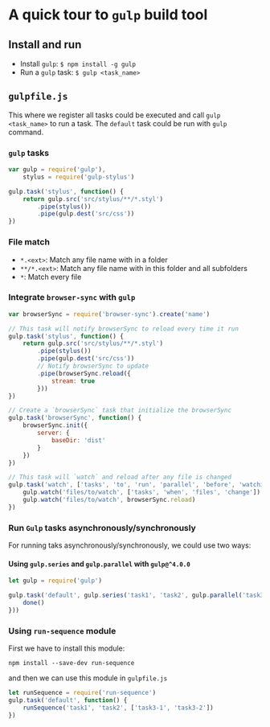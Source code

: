 # A quick tour to `gulp` build tool

## Install and run

* Install `gulp`: `$ npm install -g gulp`
* Run a `gulp` task: `$ gulp <task_name>`

## `gulpfile.js`

This where we register all tasks could be executed and call `gulp <task_name>` to run a task. The `default` task could be run with `gulp` command.

### `gulp` tasks

```javascript
var gulp = require('gulp'),
    stylus = require('gulp-stylus')

gulp.task('stylus', function() {
    return gulp.src('src/stylus/**/*.styl')
        .pipe(stylus())
        .pipe(gulp.dest('src/css'))
})
```

### File match

* `*.<ext>`: Match any file name with <ext> in a folder
* `**/*.<ext>`: Match any file name with <ext> in this folder and all subfolders
* `*`: Match every file

### Integrate `browser-sync` with `gulp`

```javascript
var browserSync = require('browser-sync').create('name')

// This task will notify browserSync to reload every time it run
gulp.task('stylus', function() {
    return gulp.src('src/stylus/**/*.styl')
        .pipe(stylus())
        .pipe(gulp.dest('src/css'))
        // Notify browserSync to update
        .pipe(browserSync.reload({
            stream: true
        }))
})

// Create a `browserSync` task that initialize the browserSync
gulp.task('browserSync', function() {
    browserSync.init({
        server: {
            baseDir: 'dist'
        }
    })
})

// This task will `watch` and reload after any file is changed
gulp.task('watch', ['tasks', 'to', 'run', 'parallel', 'before', 'watching'], function(done) {
    gulp.watch('files/to/watch', ['tasks', 'when', 'files', 'change'])
    gulp.watch('files/to/watch', browserSync.reload)
})
```

### Run `Gulp` tasks asynchronously/synchronously

For running taks asynchronously/synchronously, we could use two ways:

#### Using `gulp.series` and `gulp.parallel` with `gulp@^4.0.0`

```javascript
let gulp = require('gulp')

gulp.task('default', gulp.series('task1', 'task2', gulp.parallel('task3-1', 'task3-2'), function(done) {
    done()
}))
```

### Using `run-sequence` module

First we have to install this module:

`npm install --save-dev run-sequence`

and then we can use this module in `gulpfile.js`

```javascript
let runSequence = require('run-sequence')
gulp.task('default', function() {
    runSequence('task1', 'task2', ['task3-1', 'task3-2'])
})
```
